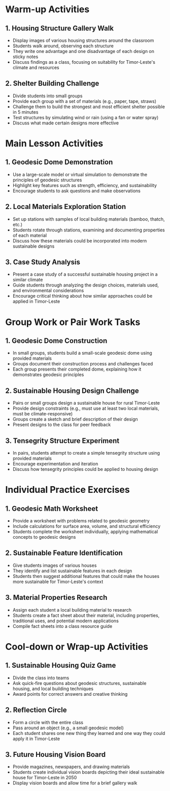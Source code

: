 # Warm-up Activities

## 1. Housing Structure Gallery Walk
- Display images of various housing structures around the classroom
- Students walk around, observing each structure
- They write one advantage and one disadvantage of each design on sticky notes
- Discuss findings as a class, focusing on suitability for Timor-Leste's climate and resources

## 2. Shelter Building Challenge
- Divide students into small groups
- Provide each group with a set of materials (e.g., paper, tape, straws)
- Challenge them to build the strongest and most efficient shelter possible in 5 minutes
- Test structures by simulating wind or rain (using a fan or water spray)
- Discuss what made certain designs more effective

# Main Lesson Activities

## 1. Geodesic Dome Demonstration
- Use a large-scale model or virtual simulation to demonstrate the principles of geodesic structures
- Highlight key features such as strength, efficiency, and sustainability
- Encourage students to ask questions and make observations

## 2. Local Materials Exploration Station
- Set up stations with samples of local building materials (bamboo, thatch, etc.)
- Students rotate through stations, examining and documenting properties of each material
- Discuss how these materials could be incorporated into modern sustainable designs

## 3. Case Study Analysis
- Present a case study of a successful sustainable housing project in a similar climate
- Guide students through analyzing the design choices, materials used, and environmental considerations
- Encourage critical thinking about how similar approaches could be applied in Timor-Leste

# Group Work or Pair Work Tasks

## 1. Geodesic Dome Construction
- In small groups, students build a small-scale geodesic dome using provided materials
- Groups document their construction process and challenges faced
- Each group presents their completed dome, explaining how it demonstrates geodesic principles

## 2. Sustainable Housing Design Challenge
- Pairs or small groups design a sustainable house for rural Timor-Leste
- Provide design constraints (e.g., must use at least two local materials, must be climate-responsive)
- Groups create a sketch and brief description of their design
- Present designs to the class for peer feedback

## 3. Tensegrity Structure Experiment
- In pairs, students attempt to create a simple tensegrity structure using provided materials
- Encourage experimentation and iteration
- Discuss how tensegrity principles could be applied to housing design

# Individual Practice Exercises

## 1. Geodesic Math Worksheet
- Provide a worksheet with problems related to geodesic geometry
- Include calculations for surface area, volume, and structural efficiency
- Students complete the worksheet individually, applying mathematical concepts to geodesic designs

## 2. Sustainable Feature Identification
- Give students images of various houses
- They identify and list sustainable features in each design
- Students then suggest additional features that could make the houses more sustainable for Timor-Leste's context

## 3. Material Properties Research
- Assign each student a local building material to research
- Students create a fact sheet about their material, including properties, traditional uses, and potential modern applications
- Compile fact sheets into a class resource guide

# Cool-down or Wrap-up Activities

## 1. Sustainable Housing Quiz Game
- Divide the class into teams
- Ask quick-fire questions about geodesic structures, sustainable housing, and local building techniques
- Award points for correct answers and creative thinking

## 2. Reflection Circle
- Form a circle with the entire class
- Pass around an object (e.g., a small geodesic model)
- Each student shares one new thing they learned and one way they could apply it in Timor-Leste

## 3. Future Housing Vision Board
- Provide magazines, newspapers, and drawing materials
- Students create individual vision boards depicting their ideal sustainable house for Timor-Leste in 2050
- Display vision boards and allow time for a brief gallery walk